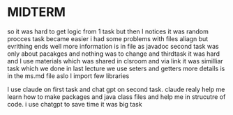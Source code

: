 # MIDTERM

so it was hard to get logic from 1 task  but then I notices it was random procces task became easier i had some problems with files aliagn but evrithing ends well more information is in file as javadoc
second task was only about pacakges and nothing was to change 
and thirdtask it was hard and I use materials which was shared in clsroom and via link it was similliar task which we done in last lecture we use seters and getters more details is in the ms.md file aslo I import few libraries 

I use claude on first task and chat gpt on second task. claude realy help me learn how to make packages and java class files and help me in strucutre of code.
i use chatgpt to save time it was big task 
